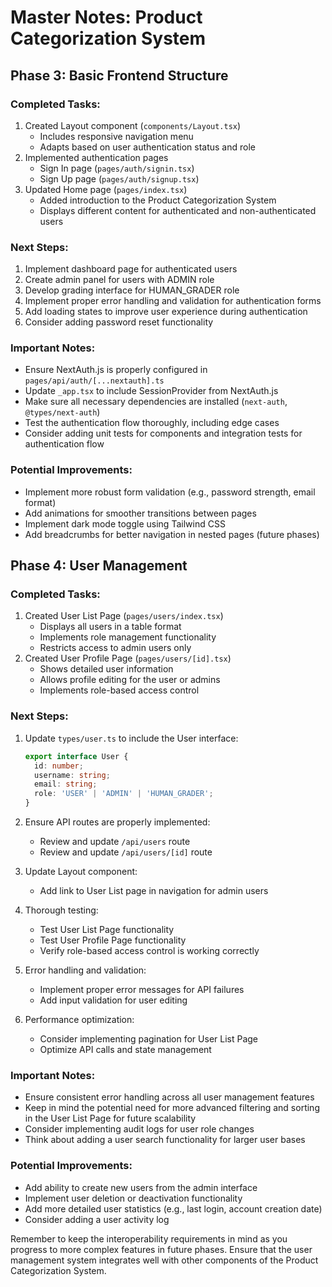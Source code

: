 # Master Notes: Product Categorization System

## Phase 3: Basic Frontend Structure

### Completed Tasks:
1. Created Layout component (`components/Layout.tsx`)
   - Includes responsive navigation menu
   - Adapts based on user authentication status and role
2. Implemented authentication pages
   - Sign In page (`pages/auth/signin.tsx`)
   - Sign Up page (`pages/auth/signup.tsx`)
3. Updated Home page (`pages/index.tsx`)
   - Added introduction to the Product Categorization System
   - Displays different content for authenticated and non-authenticated users

### Next Steps:
1. Implement dashboard page for authenticated users
2. Create admin panel for users with ADMIN role
3. Develop grading interface for HUMAN_GRADER role
4. Implement proper error handling and validation for authentication forms
5. Add loading states to improve user experience during authentication
6. Consider adding password reset functionality

### Important Notes:
- Ensure NextAuth.js is properly configured in `pages/api/auth/[...nextauth].ts`
- Update `_app.tsx` to include SessionProvider from NextAuth.js
- Make sure all necessary dependencies are installed (`next-auth`, `@types/next-auth`)
- Test the authentication flow thoroughly, including edge cases
- Consider adding unit tests for components and integration tests for authentication flow

### Potential Improvements:
- Implement more robust form validation (e.g., password strength, email format)
- Add animations for smoother transitions between pages
- Implement dark mode toggle using Tailwind CSS
- Add breadcrumbs for better navigation in nested pages (future phases)

## Phase 4: User Management

### Completed Tasks:
1. Created User List Page (`pages/users/index.tsx`)
   - Displays all users in a table format
   - Implements role management functionality
   - Restricts access to admin users only
2. Created User Profile Page (`pages/users/[id].tsx`)
   - Shows detailed user information
   - Allows profile editing for the user or admins
   - Implements role-based access control

### Next Steps:
1. Update `types/user.ts` to include the User interface:
   ```typescript
   export interface User {
     id: number;
     username: string;
     email: string;
     role: 'USER' | 'ADMIN' | 'HUMAN_GRADER';
   }
   ```

2. Ensure API routes are properly implemented:
   - Review and update `/api/users` route
   - Review and update `/api/users/[id]` route

3. Update Layout component:
   - Add link to User List page in navigation for admin users

4. Thorough testing:
   - Test User List Page functionality
   - Test User Profile Page functionality
   - Verify role-based access control is working correctly

5. Error handling and validation:
   - Implement proper error messages for API failures
   - Add input validation for user editing

6. Performance optimization:
   - Consider implementing pagination for User List Page
   - Optimize API calls and state management

### Important Notes:
- Ensure consistent error handling across all user management features
- Keep in mind the potential need for more advanced filtering and sorting in the User List Page for future scalability
- Consider implementing audit logs for user role changes
- Think about adding a user search functionality for larger user bases

### Potential Improvements:
- Add ability to create new users from the admin interface
- Implement user deletion or deactivation functionality
- Add more detailed user statistics (e.g., last login, account creation date)
- Consider adding a user activity log

Remember to keep the interoperability requirements in mind as you progress to more complex features in future phases. Ensure that the user management system integrates well with other components of the Product Categorization System.

